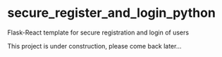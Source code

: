 # secure_register_and_login_python
Flask-React template for secure registration and login of users

This project is under construction, please come back later...